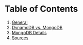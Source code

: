 # Table of Contents

1. [General](/docs/everything.md#general)
2. [DynamoDB vs. MongoDB](/docs/everything.md#dynamodb-vs-mongodb)
3. [MongoDB Details](/docs/everything.md#mongodb-details)
4. [Sources](/docs/everything.md#sources)